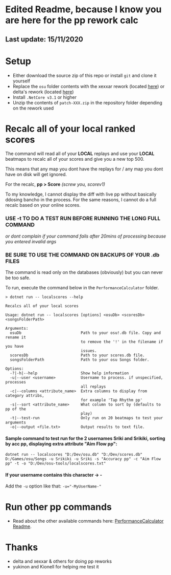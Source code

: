 # Edited Readme, because I know you are here for the pp rework calc 

## Last update: 15/11/2020

# Setup
- Either download the source zip of this repo or install `git` and clone it yourself
- Replace the `osu` folder contents with the xexxar rework (located [here](https://github.com/Apollo-P/osu/tree/PP)) 
or delta's rework (located [here](https://github.com/HeBuwei/osu))
- Install `.NetCore v3.1` or higher
- Unzip the contents of `patch-XXX.zip` in the repository folder depending on the rework used

# Recalc all of your local ranked scores

The command will read all of your **LOCAL** replays and use your **LOCAL** beatmaps to recalc all of your scores and give you a new top 500.

This means that any map you dont have the replays for / any map you dont have on disk will get ignored.

For the recalc, **pp > Score** *(screw you, scorev1)*

To my knowledge, I cannot display the diff with live pp without basically ddosing bancho in the process. For the same reasons, 
I cannot do a full recalc based on your online scores.

### **USE -t TO DO A TEST RUN BEFORE RUNNING THE LONG FULL COMMAND**
*or dont complain if your command fails after 20mins of processing because you entered invalid args*

### **BE SURE TO USE THE COMMAND ON BACKUPS OF YOUR .db FILES**

The command is read only on the databases (obviously) but you can never be too safe.

To run, execute the command below in the `PerformanceCalculator` folder.

```
> dotnet run -- localscores --help

Recalcs all of your local scores

Usage: dotnet run -- localscores [options] <osuDb> <scoresDb> <songsFolderPath>

Arguments:
  osuDb                          Path to your osu!.db file. Copy and rename it
                                 to remove the '!' in the filename if you have
                                 issues.
  scoresDb                       Path to your scores.db file.
  songsFolderPath                Path to your osu Songs folder.

Options:
  -?|-h|--help                   Show help information
  -u|--user <username>           Username to process. if unspecified, processes
                                 all replays
  -c|--columns <attribute_name>  Extra columns to display from category attribs,
                                 for example 'Tap Rhythm pp'
  -s|--sort <attribute_name>     What column to sort by (defaults to pp of the
                                 play)
  -t|--test-run                  Only run on 20 beatmaps to test your arguments
  -o|--output <file.txt>         Output results to text file.
```

#### Sample command to test run for the 2 usernames Sriki and Srikiki, sorting by acc pp, displaying extra attribute "Aim Flow pp":

`dotnet run -- localscores "D:/Dev/osu.db" "D:/Dev/scores.db"  D:/Games/osu/Songs -u Srikiki -u Sriki -s "Accuracy pp" -c "Aim Flow pp" -t -o "D:/Dev/osu-tools/localscores.txt"`

#### If your username contains this character -> - 
Add the `-u` option like that: `-u="-MyUserName-"`

# Run other pp commands
- Read about the other available commands here: [PerformanceCalculator Readme](https://github.com/Sriki13/osu-tools/blob/master/PerformanceCalculator/README.md).

# Thanks
- delta and xexxar & others for doing pp reworks
- yukinon and Kionell for helping me test it

